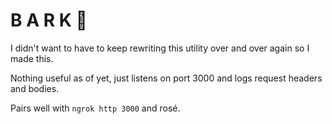 # B A R K 🐶

I didn't want to have to keep rewriting this utility over and over again so I made this.

Nothing useful as of yet, just listens on port 3000 and logs request headers and bodies.

Pairs well with `ngrok http 3000` and rosé.
